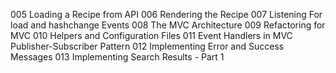 005 Loading a Recipe from API
006 Rendering the Recipe
007 Listening For load and hashchange Events
008 The MVC Architecture
009 Refactoring for MVC
010 Helpers and Configuration Files
011 Event Handlers in MVC Publisher-Subscriber Pattern
012 Implementing Error and Success Messages
013 Implementing Search Results - Part 1